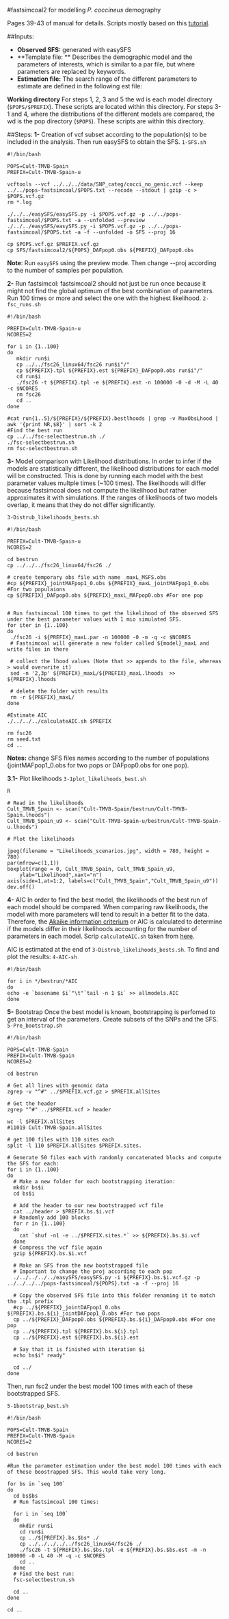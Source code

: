 #fastsimcoal2 for modelling *P. coccineus* demography

Pages 39-43 of manual for details.
Scripts mostly based on this [tutorial](https://speciationgenomics.github.io/fastsimcoal2/).

##Inputs:
- **Observed SFS:** generated with easySFS
- **Template file: **
Describes the demographic model and the parameters of interests, which is similar to a par file, but where parameters are replaced by keywords.
- **Estimation file:**
The search range of the different parameters to estimate are defined in the following est file:

**Working directory**
For steps 1, 2, 3 and 5 the wd is each model directory (``$POPS/$PREFIX``). These scripts are located within this directory.
For steps 3-1 and 4, where the distributions of the different models are compared, the wd is the pop directory (``$POPS``). These scripts are within this directory.

##Steps:
**1-** Creation of vcf subset according to the population(s) to be included in the analysis. Then run easySFS to obtain the SFS. 
``1-SFS.sh``
```
#!/bin/bash

POPS=Cult-TMVB-Spain
PREFIX=Cult-TMVB-Spain-u

vcftools --vcf ../../../data/SNP_categ/cocci_no_genic.vcf --keep ../../pops-fastsimcoal/$POPS.txt --recode --stdout | gzip -c > $POPS.vcf.gz
rm *.log

./../../easySFS/easySFS.py -i $POPS.vcf.gz -p ../../pops-fastsimcoal/$POPS.txt -a --unfolded --preview
./../../easySFS/easySFS.py -i $POPS.vcf.gz -p ../../pops-fastsimcoal/$POPS.txt -a -f --unfolded -o SFS --proj 16

cp $POPS.vcf.gz $PREFIX.vcf.gz
cp SFS/fastsimcoal2/${POPS}_DAFpop0.obs ${PREFIX}_DAFpop0.obs
```
**Note**: Run ``easySFS`` using the preview mode. Then change --proj according to the number of samples per population.

**2-** Run fastsimcol: fastsimcoal2 should not just be run once because it might not find the global optimum of the best combination of parameters. 
Run 100 times or more and select the one with the highest likelihood.
``2-fsc_runs.sh``
```
#!/bin/bash

PREFIX=Cult-TMVB-Spain-u
NCORES=2

for i in {1..100} 
do
   mkdir run$i
   cp ../../fsc26_linux64/fsc26 run$i"/"
   cp ${PREFIX}.tpl ${PREFIX}.est ${PREFIX}_DAFpop0.obs run$i"/"
   cd run$i
   ./fsc26 -t ${PREFIX}.tpl -e ${PREFIX}.est -n 100000 -0 -d -M -L 40 -c $NCORES
   rm fsc26
   cd ..
done

#cat run{1..5}/${PREFIX}/${PREFIX}.bestlhoods | grep -v MaxObsLhood | awk '{print NR,$8}' | sort -k 2
#Find the best run
cp ../../fsc-selectbestrun.sh ./
./fsc-selectbestrun.sh
rm fsc-selectbestrun.sh
```

**3-** Model comparison with Likelihood distributions. 
In order to infer if the models are statistically different, the likelihood distributions for each model will be constructed. This is done by running each model with the best parameter values multple times (~100 times).
The likelihoods will differ because fastsimcoal does not compute the likelihood but rather approximates it with simulations. If the ranges of likelihoods of two models overlap, it means that they do not differ significantly.

``3-Distrub_likelihoods_bests.sh``
```
#!/bin/bash

PREFIX=Cult-TMVB-Spain-u
NCORES=2

cd bestrun
cp ../../../fsc26_linux64/fsc26 ./

# create temporary obs file with name _maxL_MSFS.obs
#cp ${PREFIX}_jointMAFpop1_0.obs ${PREFIX}_maxL_jointMAFpop1_0.obs #For two populaions
cp ${PREFIX}_DAFpop0.obs ${PREFIX}_maxL_MAFpop0.obs #For one pop


# Run fastsimcoal 100 times to get the likelihood of the observed SFS under the best parameter values with 1 mio simulated SFS.
for iter in {1..100}
do
 ./fsc26 -i ${PREFIX}_maxL.par -n 100000 -0 -m -q -c $NCORES
 # Fastsimcoal will generate a new folder called ${model}_maxL and write files in there

 # collect the lhood values (Note that >> appends to the file, whereas > would overwrite it)
 sed -n '2,3p' ${PREFIX}_maxL/${PREFIX}_maxL.lhoods  >> ${PREFIX}.lhoods

 # delete the folder with results
 rm -r ${PREFIX}_maxL/
done

#Estimate AIC
./../../../calculateAIC.sh $PREFIX

rm fsc26
rm seed.txt
cd ..
```

**Notes:** change SFS files names according to the number of populations (jointMAFpop1_0.obs for two pops or DAFpop0.obs for one pop). 

**3.1-** Plot likelihoods
``3-1plot_likelihoods_best.sh``
```
R

# Read in the likelihoods
Cult_TMVB_Spain <- scan("Cult-TMVB-Spain/bestrun/Cult-TMVB-Spain.lhoods")
Cult_TMVB_Spain_u9 <- scan("Cult-TMVB-Spain-u/bestrun/Cult-TMVB-Spain-u.lhoods")

# Plot the likelihoods

jpeg(filename = "Likelihoods_scenarios.jpg", width = 780, height = 780)
par(mfrow=c(1,1))
boxplot(range = 0, Cult_TMVB_Spain, Cult_TMVB_Spain_u9, 
	ylab="Likelihood",xaxt="n")
axis(side=1,at=1:2, labels=c("Cult_TMVB_Spain","Cult_TMVB_Spain_u9"))
dev.off()
```

**4-** AIC
In order to find the best model, the likelihoods of the best run of each model should be compared. When comparing raw likelihoods, the model with more parameters will tend to result in a better fit to the data. Therefore, the [Akaike information criterium](https://en.wikipedia.org/wiki/Akaike_information_criterion) or AIC is calculated to determine if the models differ in their likelihoods accounting for the number of parameters in each model. 
Scrip ``calculateAIC.sh`` taken from [here](https://github.com/speciationgenomics/scripts).

AIC is estimated at the end of ``3-Distrub_likelihoods_bests.sh``.
To find and plot the results:
``4-AIC-sh``
```
#!/bin/bash

for i in */bestrun/*AIC
do
echo -e `basename $i`"\t"`tail -n 1 $i` >> allmodels.AIC
done
```

**5-** Bootstrap
Once the best model is known, bootstrapping is perfomed to get an interval of the parameters. 
Create subsets of the SNPs and the SFS. 
``5-Pre_bootstrap.sh``
```
#!/bin/bash

POPS=Cult-TMVB-Spain
PREFIX=Cult-TMVB-Spain
NCORES=2

cd bestrun

# Get all lines with genomic data
zgrep -v "^#" ../$PREFIX.vcf.gz > $PREFIX.allSites

# Get the header
zgrep "^#" ../$PREFIX.vcf > header

wc -l $PREFIX.allSites
#11019 Cult-TMVB-Spain.allSites

# get 100 files with 110 sites each
split -l 110 $PREFIX.allSites $PREFIX.sites.

# Generate 50 files each with randomly concatenated blocks and compute the SFS for each:
for i in {1..100}
do
  # Make a new folder for each bootstrapping iteration:
  mkdir bs$i
  cd bs$i

  # Add the header to our new bootstrapped vcf file
  cat ../header > $PREFIX.bs.$i.vcf
  # Randomly add 100 blocks
  for r in {1..100}
  do
    cat `shuf -n1 -e ../$PREFIX.sites.*` >> ${PREFIX}.bs.$i.vcf
  done
  # Compress the vcf file again
  gzip ${PREFIX}.bs.$i.vcf

  # Make an SFS from the new bootstrapped file
  # Important to change the proj according to each pop
  ./../../../../easySFS/easySFS.py -i ${PREFIX}.bs.$i.vcf.gz -p ../../../../pops-fastsimcoal/${POPS}.txt -a -f --proj 16

  # Copy the observed SFS file into this folder renaming it to match the .tpl prefix
  #cp ../${PREFIX}_jointDAFpop1_0.obs ${PREFIX}.bs.${i}_jointDAFpop1_0.obs #For two pops
  cp ../${PREFIX}_DAFpop0.obs ${PREFIX}.bs.${i}_DAFpop0.obs #For one pop
  cp ../${PREFIX}.tpl ${PREFIX}.bs.${i}.tpl
  cp ../${PREFIX}.est ${PREFIX}.bs.${i}.est

  # Say that it is finished with iteration $i
  echo bs$i" ready"

  cd ../
done

```


Then, run fsc2 under the best model 100 times with each of these bootstrapped SFS.

``5-1bootstrap_best.sh``
```
#!/bin/bash

POPS=Cult-TMVB-Spain
PREFIX=Cult-TMVB-Spain
NCORES=2

cd bestrun

#Run the parameter estimation under the best model 100 times with each of these boostrapped SFS. This would take very long.

for bs in `seq 100`
do
  cd bs$bs
  # Run fastsimcoal 100 times:
  
  for i in `seq 100`
  do
    mkdir run$i
    cd run$i
    cp ../${PREFIX}.bs.$bs* ./
    cp ../../../../../fsc26_linux64/fsc26 ./
    ./fsc26 -t ${PREFIX}.bs.$bs.tpl -e ${PREFIX}.bs.$bs.est -m -n 100000 -0 -L 40 -M -q -c $NCORES
    cd ..
  done
  # Find the best run:
  fsc-selectbestrun.sh

  cd ..
done

cd ..
```











